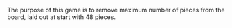 The purpose of this game is to remove maximum number of pieces from the board,
laid out at start with 48 pieces.